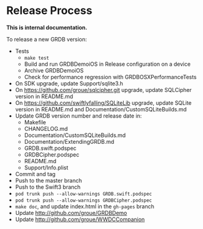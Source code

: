 Release Process
===============

**This is internal documentation.**

To release a new GRDB version:

- Tests
    - `make test`
    - Build and run GRDBDemoiOS in Release configuration on a device
    - Archive GRDBDemoiOS
    - Check for performance regression with GRDBOSXPerformanceTests
- On SDK upgrade, update Support/sqlite3.h
- On https://github.com/groue/sqlcipher.git upgrade, update SQLCipher version in README.md
- On https://github.com/swiftlyfalling/SQLiteLib upgrade, update SQLite version in README.md and Documentation/CustomSQLiteBuilds.md
- Update GRDB version number and release date in:
    - Makefile
    - CHANGELOG.md
    - Documentation/CustomSQLiteBuilds.md
    - Documentation/ExtendingGRDB.md
    - GRDB.swift.podspec
    - GRDBCipher.podspec
    - README.md
    - Support/Info.plist
- Commit and tag
- Push to the master branch
- Push to the Swift3 branch
- `pod trunk push --allow-warnings GRDB.swift.podspec`
- `pod trunk push --allow-warnings GRDBCipher.podspec`
- `make doc`, and update index.html in the `gh-pages` branch
- Update http://github.com/groue/GRDBDemo
- Update http://github.com/groue/WWDCCompanion
